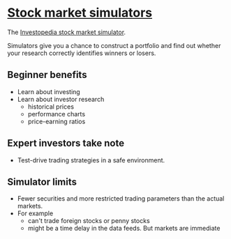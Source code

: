 # [Stock market simulators](https://www.investopedia.com/articles/stocks/08/stock-simulator.asp)

The [Investopedia stock market simulator](https://www.investopedia.com/simulator/).

Simulators give you a chance to construct a portfolio and find out whether your research correctly identifies winners or losers.

## Beginner benefits

* Learn about investing
* Learn about investor research
    - historical prices
    - performance charts
    - price-earning ratios

## Expert investors take note

* Test-drive trading strategies in a safe environment.

## Simulator limits

* Fewer securities and more restricted trading parameters than the actual markets.
* For example
    - can't trade foreign stocks or penny stocks
    - might be a time delay in the data feeds. But markets are immediate

 